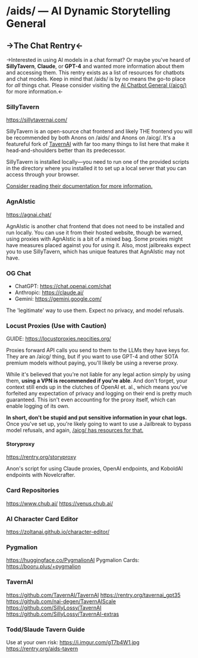 # /aids/ — AI Dynamic Storytelling General
## ->The Chat Rentry<-

->Interested in using AI models in a chat format? Or maybe you've heard of **SillyTavern**, **Claude**, or **GPT-4** and wanted more information about them and accessing them. This rentry exists as a list of resources for chatbots and chat models. Keep in mind that /aids/ is by no means the go-to place for *all* things chat. Please consider visiting the [AI Chatbot General (/aicg/)](https://boards.4chan.org/g/catalog#s=aicg) for more information.<-

### SillyTavern
https://sillytavernai.com/

SillyTavern is an open-source chat frontend and likely THE frontend you will be recommended by both Anons on /aids/ and Anons on /aicg/. It's a featureful fork of [TavernAI](https://github.com/TavernAI/TavernAI) with far too many things to list here that make it head-and-shoulders better than its predecessor.

SillyTavern is installed locally—you need to run one of the provided scripts in the directory where you installed it to set up a local server that you can access through your browser.

[Consider reading their documentation for more information.](https://docs.sillytavern.app/)

### AgnAIstic
https://agnai.chat/

AgnAIstic is another chat frontend that does not need to be installed and run locally. You can use it from their hosted website, though be warned, using proxies with AgnAIstic is a bit of a mixed bag. Some proxies might have measures placed against you for using it. Also, most jailbreaks expect you to use SillyTavern, which has unique features that AgnAIstic may not have.

###  OG Chat
- ChatGPT: https://chat.openai.com/chat
- Anthropic: https://claude.ai/
- Gemini: https://gemini.google.com/

The 'legitimate' way to use them. Expect no privacy, and model refusals.

### Locust Proxies (Use with Caution)
GUIDE: https://locustproxies.neocities.org/

Proxies forward API calls you send to them to the LLMs they have keys for. They are an /aicg/ thing, but if you want to use GPT-4 and other SOTA premium models without paying, you'll likely be using a reverse proxy.

While it's believed that you're not liable for any legal action simply by using them, **using a VPN is recommended if you're able**. And don't forget, your context still ends up in the clutches of OpenAI et. al., which means you've forfeited any expectation of privacy and logging on their end is pretty much guaranteed. This isn't even accounting for the proxy itself, which can enable logging of its own.

**In short, don't be stupid and put sensitive information in your chat logs.** Once you've set up, you're likely going to want to use a Jailbreak to bypass model refusals, and again, [/aicg/ has resources for that.](https://boards.4chan.org/g/catalog#s=aicg)

#### Storyproxy
https://rentry.org/storyproxy

Anon's script for using Claude proxies, OpenAI endpoints, and KoboldAI endpoints with Novelcrafter.

### Card Repositories
https://www.chub.ai/
https://venus.chub.ai/

### AI Character Card Editor
https://zoltanai.github.io/character-editor/

### Pygmalion 
https://huggingface.co/PygmalionAI
Pygmalion Cards: https://booru.plus/+pygmalion

### TavernAI
https://github.com/TavernAI/TavernAI
https://rentry.org/tavernai_gpt35
https://github.com/nai-degen/TavernAIScale
https://github.com/SillyLossy/TavernAI
https://github.com/SillyLossy/TavernAI-extras

### Todd/Slaude Tavern Guide
Use at your own risk: https://i.imgur.com/gT7b4W1.jpg
https://rentry.org/aids-tavern